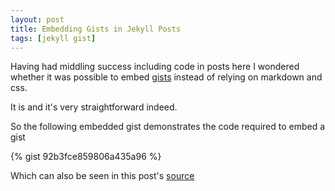 ```yaml
---
layout: post
title: Embedding Gists in Jekyll Posts
tags: [jekyll gist]
---
```

Having had middling success including code in posts here I wondered whether it was possible to embed [gists](https://gist.github.com) instead of relying on markdown and css.

It is and it's very straightforward indeed.

So the following embedded gist demonstrates the code required to embed a gist

{% gist 92b3fce859806a435a96 %}

Which can also be seen in this post's [source](https://github.com/idiotandrobot/blog/blob/gh-pages/_posts/2015-04-27-Embedding-Gists-In-Jekyll-Posts.md)
